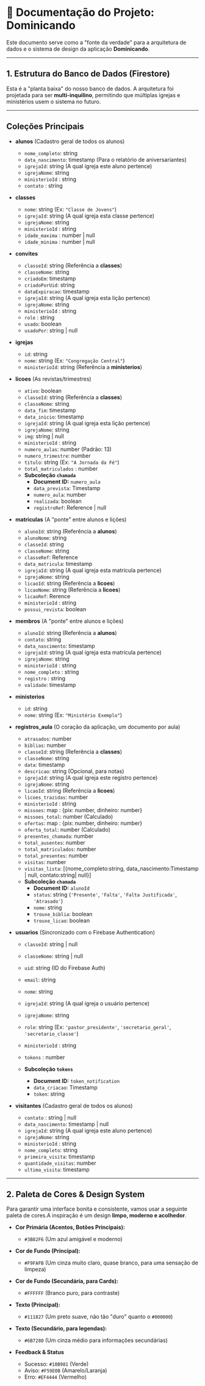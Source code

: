 # 📄 Documentação do Projeto: Dominicando

Este documento serve como a "fonte da verdade" para a arquitetura de dados e o sistema de design da aplicação **Dominicando**.

---

## 1. Estrutura do Banco de Dados (Firestore)

Esta é a "planta baixa" do nosso banco de dados.
A arquitetura foi projetada para ser **multi-inquilino**, permitindo que múltiplas igrejas e ministérios usem o sistema no futuro.

---

## Coleções Principais

-   **alunos** (Cadastro geral de todos os alunos)

    -   `nome_completo`: string
    -   `data_nascimento`: timestamp (Para o relatório de aniversariantes)
    -   `igrejaId`: string (A qual igreja este aluno pertence)
    -   `igrejaNome`: string
    -   `ministerioId` : string
    -   `contato` : string

-   **classes**

    -   `nome`: string (Ex: `"Classe de Jovens"`)
    -   `igrejaId`: string (A qual igreja esta classe pertence)
    -   `igrejaNome`: string
    -   `ministerioId` : string
    -   `idade_maxima` : number | null
    -   `idade_minima` : number | null

-   **convites**

    -   `classeId`: string (Referência a **classes**)
    -   `classeNome`: string
    -   `criadoEm`: timestamp
    -   `criadoPorUid`: string
    -   `dataExpiracao`: timestamp
    -   `igrejaId`: string (A qual igreja esta lição pertence)
    -   `igrejaNome`: string
    -   `ministerioId` : string
    -   `role` : string
    -   `usado`: boolean
    -   `usadoPor`: string | null

-   **igrejas**

    -   `id`: string
    -   `nome`: string (Ex: `"Congregação Central"`)
    -   `ministerioId`: string (Referência a **ministerios**)

-   **licoes** (As revistas/trimestres)

    -   `ativo`: boolean
    -   `classeId`: string (Referência a **classes**)
    -   `classeNome`: string
    -   `data_fim`: timestamp
    -   `data_inicio`: timestamp
    -   `igrejaId`: string (A qual igreja esta lição pertence)
    -   `igrejaNome`: string
    -   `img`: string | null
    -   `ministerioId` : string
    -   `numero_aulas`: number (Padrão: 13)
    -   `numero_trimestre`: number
    -   `titulo`: string (Ex: `"A Jornada da Fé"`)
    -   `total_matriculados` : number
    -   **Subcoleção `chamada`**
        -   **Document ID:** `numero_aula`
        -   `data_prevista`: Timestamp
        -   `numero_aula`: number
        -   `realizada`: boolean
        -   `registroRef`: Reference | null

-   **matriculas** (A "ponte" entre alunos e lições)

    -   `alunoId`: string (Referência a **alunos**)
    -   `alunoNome`: string
    -   `classeId`: string
    -   `classeNome`: string
    -   `classeRef`: Reference
    -   `data_matricula`: timestamp
    -   `igrejaId`: string (A qual igreja esta matrícula pertence)
    -   `igrejaNome`: string
    -   `licaoId`: string (Referência a **licoes**)
    -   `licaoNome`: string (Referência a **licoes**)
    -   `licaoRef`: Rerence
    -   `ministerioId` : string
    -   `possui_revista`: boolean

-   **membros** (A "ponte" entre alunos e lições)

    -   `alunoId`: string (Referência a **alunos**)
    -   `contato`: string
    -   `data_nascimento`: timestamp
    -   `igrejaId`: string (A qual igreja esta matrícula pertence)
    -   `igrejaNome`: string
    -   `ministerioId` : string
    -   `nome_completo` : string
    -   `registro` : string
    -   `validade`: timestamp

-   **ministerios**

    -   `id`: string
    -   `nome`: string (Ex: `"Ministério Exemplo"`)

-   **registros_aula** (O coração da aplicação, um documento por aula)

    -   `atrasados`: number
    -   `biblias`: number
    -   `classeId`: string (Referência a **classes**)
    -   `classeNome`: string
    -   `data`: timestamp
    -   `descricao`: string (Opcional, para notas)
    -   `igrejaId`: string (A qual igreja este registro pertence)
    -   `igrejaNome`: string
    -   `licaoId`: string (Referência a **licoes**)
    -   `licoes_trazidas`: number
    -   `ministerioId` : string
    -   `missoes`: map : {pix: number, dinheiro: number}
    -   `missoes_total`: number (Calculado)
    -   `ofertas`: map : {pix: number, dinheiro: number}
    -   `oferta_total`: number (Calculado)
    -   `presentes_chamada`: number
    -   `total_ausentes`: number
    -   `total_matriculados`: number
    -   `total_presentes`: number
    -   `visitas`: number
    -   `visitas_lista`: [{nome_completo:string, data_nascimento:Timestamp | null, contato:string| null}]
    -   **Subcoleção `chamada`**
        -   **Document ID:** `alunoId`
        -   `status`: string (`'Presente'`, `'Falta'`, `'Falta Justificada'`, `'Atrasado'`)
        -   `nome`: string
        -   `trouxe_biblia`: boolean
        -   `trouxe_licao`: boolean

-   **usuarios** (Sincronizado com o Firebase Authentication)

    -   `classeId`: string | null
    -   `classeNome`: string | null
    -   `uid`: string (ID do Firebase Auth)
    -   `email`: string
    -   `nome`: string
    -   `igrejaId`: string (A qual igreja o usuário pertence)
    -   `igrejaNome`: string
    -   `role`: string (Ex: `'pastor_presidente'`, `'secretario_geral'`, `'secretario_classe'`)
    -   `ministerioId` : string
    -   `tokens` : number

    -   **Subcoleção `tokens`**

        -   **Document ID:** `token_notification`
        -   `data_criacao`: Timestamp
        -   `token`: string

-   **visitantes** (Cadastro geral de todos os alunos)

    -   `contato` : string | null
    -   `data_nascimento`: timestamp | null
    -   `igrejaId`: string (A qual igreja este aluno pertence)
    -   `igrejaNome`: string
    -   `ministerioId` : string
    -   `nome_completo`: string
    -   `primeira_visita`: timestamp
    -   `quantidade_visitas`: number
    -   `ultima_visita`: timestamp

---

## 2. Paleta de Cores & Design System

Para garantir uma interface bonita e consistente, vamos usar a seguinte paleta de cores.A inspiração é um design **limpo, moderno e acolhedor**.

-   **Cor Primária (Acentos, Botões Principais):**

    -   `#3B82F6` (Um azul amigável e moderno)

-   **Cor de Fundo (Principal):**

    -   `#F9FAFB` (Um cinza muito claro, quase branco, para uma sensação de limpeza)

-   **Cor de Fundo (Secundária, para Cards):**

    -   `#FFFFFF` (Branco puro, para contraste)

-   **Texto (Principal):**

    -   `#111827` (Um preto suave, não tão "duro" quanto o `#000000`)

-   **Texto (Secundário, para legendas):**

    -   `#6B7280` (Um cinza médio para informações secundárias)

-   **Feedback & Status**

    -   Sucesso: `#10B981` (Verde)
    -   Aviso: `#F59E0B` (Amarelo/Laranja)
    -   Erro: `#EF4444` (Vermelho)
